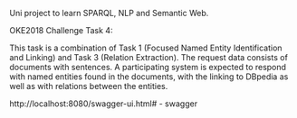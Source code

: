 Uni project to learn SPARQL, NLP and Semantic Web.


OKE2018 Challenge Task 4: 

This task is a combination of Task 1 (Focused Named Entity Identification
and Linking) and Task 3 (Relation Extraction).
The request data consists of documents with sentences. A participating
system is expected to respond with named entities found in the documents,
with the linking to DBpedia as well as with relations between the entities.

http://localhost:8080/swagger-ui.html# - swagger
